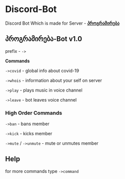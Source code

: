 # Discord-Bot

Discord Bot Which is made for Server - **[პროგრამირება](https://discord.gg/Up5MurgsWq)**

## პროგრამირება-Bot v1.0

prefix - `->`

**Commands**

`->covid` - global info about covid-19

`->whois` - information about your self on server

`->play` - plays music in voice channel

`->leave` - bot leaves voice channel

### High Order Commands

`->ban` - bans member

`->kick` - kicks member

`->mute` / `->unmute` - mute or unmutes member

## Help

for more commands type `->command`
